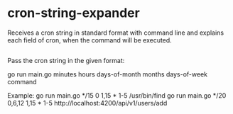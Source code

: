 # cron-string-expander
Receives a cron string in standard format with command line and explains each field of cron, when the command will be executed.


##
Pass the cron string in the given format:

go run main.go minutes hours days-of-month months days-of-week command

Example:
go run main.go */15 0 1,15 * 1-5 /usr/bin/find
go run main.go */20 0,6,12 1,15 * 1-5 http://localhost:4200/api/v1/users/add